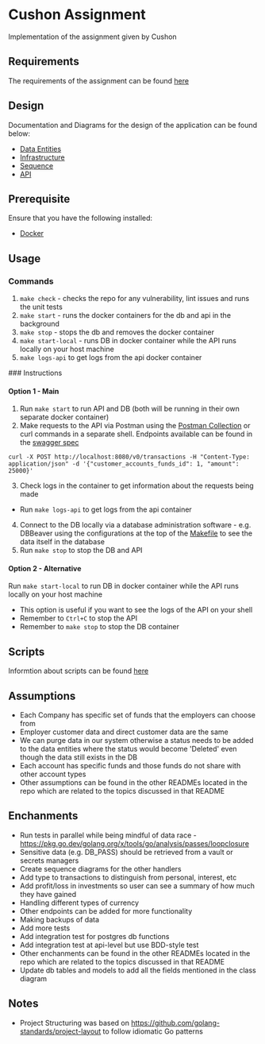 # Cushon Assignment
Implementation of the assignment given by Cushon

## Requirements
The requirements of the assignment can be found [here](docs/assignment.pdf)

## Design
Documentation and Diagrams for the design of the application can be found below:
- [Data Entities](/docs/data.md)
- [Infrastructure](docs/infrastructure.md)
- [Sequence](internal/handlers/create_transaction/post_transaction_sequence.drawio.png)
- [API](api/README.md)

## Prerequisite
Ensure that you have the following installed:
- [Docker](https://www.docker.com/)

## Usage
### Commands
1. `make check` - checks the repo for any vulnerability, lint issues and runs the unit tests
2. `make start` - runs the docker containers for the db and api in the background
3. `make stop` - stops the db and removes the docker container
4. `make start-local` - runs DB in docker container while the API runs locally on your host machine
5. `make logs-api` to get logs from the api docker container

### Instructions
#### Option 1 - Main
1. Run `make start` to run API and DB (both will be running in their own separate docker container)
2. Make requests to the API via Postman using the [Postman Collection](api/README.md#postman-collection) or curl commands in a separate shell. Endpoints available can be found in the [swagger spec](api/README.md#viewing-the-swagger-spec)
```
curl -X POST http://localhost:8080/v0/transactions -H "Content-Type: application/json" -d '{"customer_accounts_funds_id": 1, "amount": 25000}'
```
3. Check logs in the container to get information about the requests being made
- Run `make logs-api` to get logs from the api container
4. Connect to the DB locally via a database administration software - e.g. DBBeaver using the configurations at the top of the [Makefile](Makefile) to see the data itself in the database
6. Run `make stop` to stop the DB and API

#### Option 2 - Alternative
Run `make start-local` to run DB in docker container while the API runs locally on your host machine
- This option is useful if you want to see the logs of the API on your shell
- Remember to `Ctrl+C` to stop the API
- Remember to `make stop` to stop the DB container

## Scripts
Informtion about scripts can be found [here](scripts/README.md)

## Assumptions
- Each Company has specific set of funds that the employers can choose from
- Employer customer data and direct customer data are the same 
- We can purge data in our system otherwise a status needs to be added to the data entities where the status would become 'Deleted' even though the data still exists in the DB
- Each account has specific funds and those funds do not share with other account types
- Other assumptions can be found in the other READMEs located in the repo which are related to the topics discussed in that README

## Enchanments
- Run tests in parallel while being mindful of data race - https://pkg.go.dev/golang.org/x/tools/go/analysis/passes/loopclosure
- Sensitive data (e.g. DB_PASS) should be retrieved from a vault or secrets managers
- Create sequence diagrams for the other handlers
- Add type to transactions to distinguish from personal, interest, etc
- Add profit/loss in investments so user can see a summary of how much they have gained
- Handling different types of currency
- Other endpoints can be added for more functionality
- Making backups of data
- Add more tests
- Add integration test for postgres db functions
- Add integration test at api-level but use BDD-style test
- Other enchanments can be found in the other READMEs located in the repo which are related to the topics discussed in that README
- Update db tables and models to add all the fields mentioned in the class diagram

## Notes
- Project Structuring was based on https://github.com/golang-standards/project-layout to follow idiomatic Go patterns

[//]: # (Reference Links)
[different-tests]: <https://blog.jetbrains.com/go/2022/11/22/comprehensive-guide-to-testing-in-go/#TheTestifyPackage>
[testing-libraries]: <https://speedscale.com/blog/golang-testing-frameworks/#elementor-toc__heading-anchor-8>